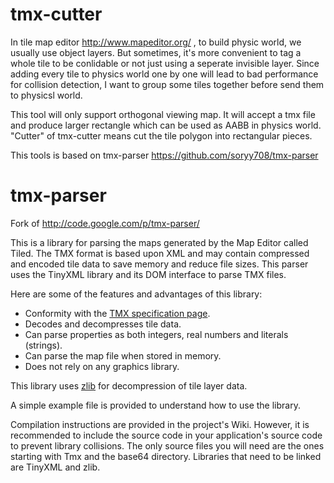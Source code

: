 tmx-cutter
==========
In tile map editor http://www.mapeditor.org/ , to build physic world, we usually use object layers.
But sometimes, it's more convenient to tag a whole tile to be conlidable or not just using a seperate invisible layer.
Since adding every tile to physics world one by one will lead to bad performance for collision detection,
I want to group some tiles together before send them to physicsl world.

This tool will only support orthogonal viewing map. It will accept a tmx file and produce larger rectangle which can be used as AABB in physics world.
"Cutter" of tmx-cutter means cut the tile polygon into rectangular pieces.

This tools is based on tmx-parser https://github.com/soryy708/tmx-parser

tmx-parser
==========

Fork of http://code.google.com/p/tmx-parser/

This is a library for parsing the maps generated by the Map Editor called Tiled.
The TMX format is based upon XML and may contain compressed and encoded tile data to save memory and reduce file sizes.
This parser uses the TinyXML library and its DOM interface to parse TMX files.

Here are some of the features and advantages of this library:

- Conformity with the [TMX specification page](https://github.com/bjorn/tiled/wiki/TMX-Map-Format).
- Decodes and decompresses tile data.
- Can parse properties as both integers, real numbers and literals (strings).
- Can parse the map file when stored in memory.
- Does not rely on any graphics library. 

This library uses [zlib](http://www.zlib.net/) for decompression of tile layer data.

A simple example file is provided to understand how to use the library.

Compilation instructions are provided in the project's Wiki. However, it is recommended to include the source code in your application's source code to prevent library collisions. The only source files you will need are the ones starting with Tmx and the base64 directory. Libraries that need to be linked are TinyXML and zlib.
